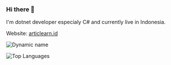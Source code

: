 ### Hi there 👋


I'm dotnet developer especialy C# and currently live in Indonesia.

Website: [articlearn.id](https://articlearn.id/)


<!--
**Shiroechi/Shiroechi** is a ✨ _special_ ✨ repository because its `README.md` (this file) appears on your GitHub profile.

Here are some ideas to get you started:

- 🔭 I’m currently working on ...
- 🌱 I’m currently learning ...
- 👯 I’m looking to collaborate on ...
- 🤔 I’m looking for help with ...
- 💬 Ask me about ...
- 📫 How to reach me: ...
- 😄 Pronouns: ...
- ⚡ Fun fact: ...
-->

![Dynamic name](https://github-readme-stats.vercel.app/api?username=shiroechi&show_icons=true&count_private=true&theme=tokyonight&include_all_commits=true)

![Top Languages](https://github-readme-stats.vercel.app/api/top-langs/?username=shiroechi&langs_count=10&layout=compact&theme=tokyonight)
